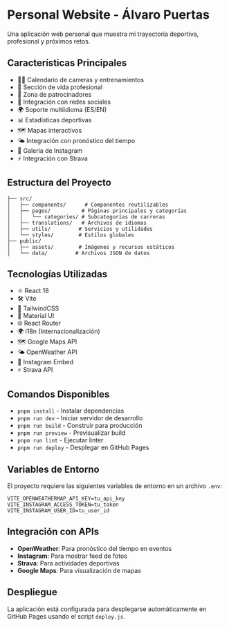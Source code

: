 # Personal Website - Álvaro Puertas

Una aplicación web personal que muestra mi trayectoria deportiva, profesional y próximos retos.

## Características Principales

- 🏃‍♂️ Calendario de carreras y entrenamientos
- 💼 Sección de vida profesional
- 🌟 Zona de patrocinadores
- 📱 Integración con redes sociales
- 🌍 Soporte multiidioma (ES/EN)
- 📊 Estadísticas deportivas
- 🗺️ Mapas interactivos
- 🌤️ Integración con pronóstico del tiempo
- 📸 Galería de Instagram
- ⚡ Integración con Strava

## Estructura del Proyecto

```
├── src/
│   ├── components/      # Componentes reutilizables
│   ├── pages/          # Páginas principales y categorías
│   │   └── categories/ # Subcategorías de carreras
│   ├── translations/   # Archivos de idiomas
│   ├── utils/         # Servicios y utilidades
│   └── styles/        # Estilos globales
├── public/
│   ├── assets/        # Imágenes y recursos estáticos
│   └── data/         # Archivos JSON de datos
```

## Tecnologías Utilizadas

- ⚛️ React 18
- 🛠️ Vite
- 🎨 TailwindCSS
- 📱 Material UI
- 🌐 React Router
- 🌍 i18n (Internacionalización)
- 🗺️ Google Maps API
- 🌤️ OpenWeather API
- 📸 Instagram Embed
- ⚡ Strava API

## Comandos Disponibles

- `pnpm install` - Instalar dependencias
- `pnpm run dev` - Iniciar servidor de desarrollo
- `pnpm run build` - Construir para producción
- `pnpm run preview` - Previsualizar build
- `pnpm run lint` - Ejecutar linter
- `pnpm run deploy` - Desplegar en GitHub Pages

## Variables de Entorno

El proyecto requiere las siguientes variables de entorno en un archivo `.env`:

```
VITE_OPENWEATHERMAP_API_KEY=tu_api_key
VITE_INSTAGRAM_ACCESS_TOKEN=tu_token
VITE_INSTAGRAM_USER_ID=tu_user_id
```

## Integración con APIs

- **OpenWeather**: Para pronóstico del tiempo en eventos
- **Instagram**: Para mostrar feed de fotos
- **Strava**: Para actividades deportivas
- **Google Maps**: Para visualización de mapas

## Despliegue

La aplicación está configurada para desplegarse automáticamente en GitHub Pages usando el script `deploy.js`.
